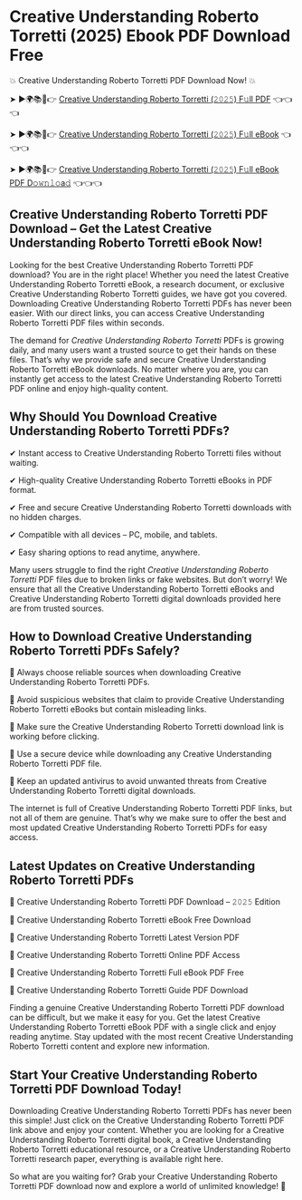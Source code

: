 # Creative Understanding Roberto Torretti (2025) Ebook PDF Download Free

💥 Creative Understanding Roberto Torretti PDF Download Now! 💥

➤ ►🌍📚📱👉 [Creative Understanding Roberto Torretti (𝟸𝟶𝟸𝟻) F𝚞ll PDF](https://getpdf.xyz/creative-understanding-roberto-torretti) 👈👈👈


➤ ►🌍📚📱👉 [Creative Understanding Roberto Torretti (𝟸𝟶𝟸𝟻) F𝚞ll eBook](https://getpdf.xyz/creative-understanding-roberto-torretti) 👈👈👈


➤ ►🌍📚📱👉 [Creative Understanding Roberto Torretti (𝟸𝟶𝟸𝟻) F𝚞ll eBook PDF D𝚘𝚠𝚗𝚕𝚘a𝚍](https://getpdf.xyz/creative-understanding-roberto-torretti) 👈👈👈


## Creative Understanding Roberto Torretti PDF Download – Get the Latest Creative Understanding Roberto Torretti eBook Now!

Looking for the best Creative Understanding Roberto Torretti PDF download? You are in the right place! Whether you need the latest Creative Understanding Roberto Torretti eBook, a research document, or exclusive Creative Understanding Roberto Torretti guides, we have got you covered. Downloading Creative Understanding Roberto Torretti PDFs has never been easier. With our direct links, you can access Creative Understanding Roberto Torretti PDF files within seconds.

The demand for *Creative Understanding Roberto Torretti* PDFs is growing daily, and many users want a trusted source to get their hands on these files. That’s why we provide safe and secure Creative Understanding Roberto Torretti eBook downloads. No matter where you are, you can instantly get access to the latest Creative Understanding Roberto Torretti PDF online and enjoy high-quality content.

## Why Should You Download Creative Understanding Roberto Torretti PDFs?

✔ Instant access to Creative Understanding Roberto Torretti files without waiting.

✔ High-quality Creative Understanding Roberto Torretti eBooks in PDF format.

✔ Free and secure Creative Understanding Roberto Torretti downloads with no hidden charges.

✔ Compatible with all devices – PC, mobile, and tablets.

✔ Easy sharing options to read anytime, anywhere.

Many users struggle to find the right *Creative Understanding Roberto Torretti* PDF files due to broken links or fake websites. But don’t worry! We ensure that all the Creative Understanding Roberto Torretti eBooks and Creative Understanding Roberto Torretti digital downloads provided here are from trusted sources.

## How to Download Creative Understanding Roberto Torretti PDFs Safely?

📌 Always choose reliable sources when downloading Creative Understanding Roberto Torretti PDFs.

📌 Avoid suspicious websites that claim to provide Creative Understanding Roberto Torretti eBooks but contain misleading links.

📌 Make sure the Creative Understanding Roberto Torretti download link is working before clicking.

📌 Use a secure device while downloading any Creative Understanding Roberto Torretti PDF file.

📌 Keep an updated antivirus to avoid unwanted threats from Creative Understanding Roberto Torretti digital downloads.

The internet is full of Creative Understanding Roberto Torretti PDF links, but not all of them are genuine. That’s why we make sure to offer the best and most updated Creative Understanding Roberto Torretti PDFs for easy access.

## Latest Updates on Creative Understanding Roberto Torretti PDFs

🔹 Creative Understanding Roberto Torretti PDF Download – 𝟸𝟶𝟸𝟻 Edition

🔹 Creative Understanding Roberto Torretti eBook Free Download

🔹 Creative Understanding Roberto Torretti Latest Version PDF

🔹 Creative Understanding Roberto Torretti Online PDF Access

🔹 Creative Understanding Roberto Torretti Full eBook PDF Free

🔹 Creative Understanding Roberto Torretti Guide PDF Download

Finding a genuine Creative Understanding Roberto Torretti PDF download can be difficult, but we make it easy for you. Get the latest Creative Understanding Roberto Torretti eBook PDF with a single click and enjoy reading anytime. Stay updated with the most recent Creative Understanding Roberto Torretti content and explore new information.

## Start Your Creative Understanding Roberto Torretti PDF Download Today!

Downloading Creative Understanding Roberto Torretti PDFs has never been this simple! Just click on the Creative Understanding Roberto Torretti PDF link above and enjoy your content. Whether you are looking for a Creative Understanding Roberto Torretti digital book, a Creative Understanding Roberto Torretti educational resource, or a Creative Understanding Roberto Torretti research paper, everything is available right here.

So what are you waiting for? Grab your Creative Understanding Roberto Torretti PDF download now and explore a world of unlimited knowledge! 🚀